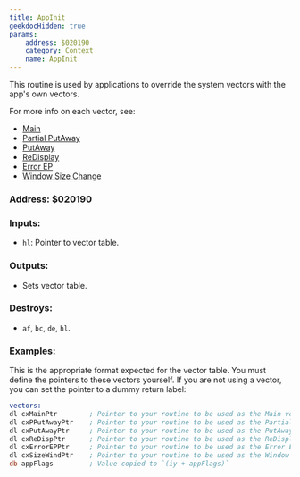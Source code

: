 ```yaml
---
title: AppInit
geekdocHidden: true
params:
    address: $020190
    category: Context
    name: AppInit
---
```


This routine is used by applications to override the system vectors with the app's own vectors.

For more info on each vector, see:
- [Main](../../../memory/all/cxMain)
- [Partial PutAway](../../../memory/all/cxPPutAway)
- [PutAway](../../../memory/all/cxPutAway)
- [ReDisplay](../../../memory/all/cxReDisp)
- [Error EP](../../../memory/all/cxErrorEP)
- [Window Size Change](../../../memory/all/cxSizeWind)

### Address: $020190

### Inputs:
* `hl`: Pointer to vector table.

### Outputs:
* Sets vector table.

### Destroys:
* `af`, `bc`, `de`, `hl`.

### Examples:
This is the appropriate format expected for the vector table. You must define the pointers to these vectors yourself. If you are not using a vector, you can set the pointer to a dummy return label:

```asm
vectors:
dl cxMainPtr        ; Pointer to your routine to be used as the Main vector.
dl cxPPutAwayPtr    ; Pointer to your routine to be used as the Partial PutAway vector.
dl cxPutAwayPtr     ; Pointer to your routine to be used as the PutAway vector.
dl cxReDispPtr      ; Pointer to your routine to be used as the ReDisplay vector.
dl cxErrorEPPtr     ; Pointer to your routine to be used as the Error EP vector.
dl cxSizeWindPtr    ; Pointer to your routine to be used as the Window Size Change vector.
db appFlags         ; Value copied to `(iy + appFlags)`
```
